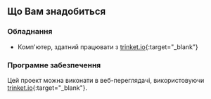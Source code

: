 ## Що Вам знадобиться 

### Обладнання

+ Комп'ютер, здатний працювати з [trinket.io](https://trinket.io){:target="_blank"}

### Програмне забезпечення

Цей проект можна виконати в веб-переглядачі, використовуючи  [trinket.io](https://trinket.io){:target="_blank"}.